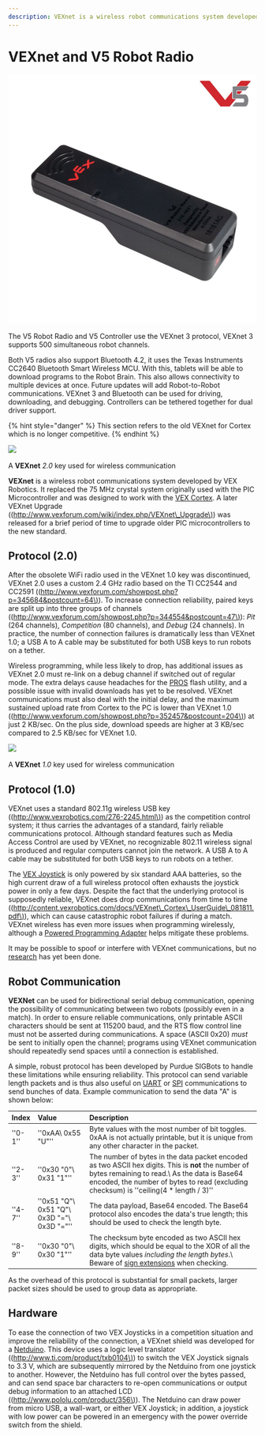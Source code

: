 ```yaml
---
description: VEXnet is a wireless robot communications system developed by VEX Robotics.
---
```


# VEXnet and V5 Robot Radio

![A V5 Robot Radio](../../.gitbook/assets/radio.jpg)

The V5 Robot Radio and V5 Controller use the VEXnet 3 protocol, VEXnet 3 supports 500 simultaneous robot channels. 

Both V5 radios also support Bluetooth 4.2, it uses the Texas Instruments CC2640 Bluetooth Smart Wireless MCU. With this, tablets will be able to download programs to the Robot Brain. This also allows connectivity to multiple devices at once. Future updates will add Robot-to-Robot communications. VEXnet 3 and Bluetooth can be used for driving, downloading, and debugging. Controllers can be tethered together for dual driver support.

{% hint style="danger" %}
This section refers to the old VEXnet for Cortex which is no longer competitive.
{% endhint %}



[![](https://phabricator.purduesigbots.com/file/data/v3dol2mj34s5grglzgew/PHID-FILE-k6rtpdbjlubu45yj7i2s/vexnet_key_2.jpg)](https://phabricator.purduesigbots.com/file/data/v3dol2mj34s5grglzgew/PHID-FILE-k6rtpdbjlubu45yj7i2s/vexnet_key_2.jpg)

 A **VEXnet** _2.0_ key used for wireless communication

**VEXnet** is a wireless robot communications system developed by VEX Robotics. It replaced the 75 MHz crystal system originally used with the PIC Microcontroller and was designed to work with the [VEX Cortex](/w/wiki/ee/cortex/). A later VEXnet Upgrade \(\([http://www.vexforum.com/wiki/index.php/VEXnet\_Upgrade\)](http://www.vexforum.com/wiki/index.php/VEXnet_Upgrade%29)\) was released for a brief period of time to upgrade older PIC microcontrollers to the new standard.

## Protocol \(2.0\)

After the obsolete WiFi radio used in the VEXnet 1.0 key was discontinued, VEXnet 2.0 uses a custom 2.4 GHz radio based on the TI CC2544 and CC2591 \(\([http://www.vexforum.com/showpost.php?p=345684&postcount=64\)](http://www.vexforum.com/showpost.php?p=345684&postcount=64%29)\). To increase connection reliability, paired keys are split up into three groups of channels \(\([http://www.vexforum.com/showpost.php?p=344554&postcount=47\)](http://www.vexforum.com/showpost.php?p=344554&postcount=47%29)\): _Pit_ \(264 channels\), _Competition_ \(80 channels\), and _Debug_ \(24 channels\). In practice, the number of connection failures is dramatically less than VEXnet 1.0; a USB A to A cable may be substituted for both USB keys to run robots on a tether.

Wireless programming, while less likely to drop, has additional issues as VEXnet 2.0 must re-link on a debug channel if switched out of regular mode. The extra delays cause headaches for the [PROS](/w/wiki/cs/pros/) flash utility, and a possible issue with invalid downloads has yet to be resolved. VEXnet communications must also deal with the initial delay, and the maximum sustained upload rate from Cortex to the PC is lower than VEXnet 1.0 \(\([http://www.vexforum.com/showpost.php?p=352457&postcount=204\)](http://www.vexforum.com/showpost.php?p=352457&postcount=204%29)\) at just 2 KB/sec. On the plus side, download speeds are higher at 3 KB/sec compared to 2.5 KB/sec for VEXnet 1.0.

[![](https://phabricator.purduesigbots.com/file/data/ijnasmlsc4kseipfckzr/PHID-FILE-fsqnjb7wnrmc4nveyetf/preview-vexnet_key.jpg)](https://phabricator.purduesigbots.com/file/data/jgfkwoabg2z5o34zfcwx/PHID-FILE-2l2oiu2r7txjr77ehswb/vexnet_key.jpg)

 A **VEXnet** _1.0_ key used for wireless communication

## Protocol \(1.0\)

VEXnet uses a standard 802.11g wireless USB key \(\([http://www.vexrobotics.com/276-2245.html\)](http://www.vexrobotics.com/276-2245.html%29)\) as the competition control system; it thus carries the advantages of a standard, fairly reliable communications protocol. Although standard features such as Media Access Control are used by VEXnet, no recognizable 802.11 wireless signal is produced and regular computers cannot join the network. A USB A to A cable may be substituted for both USB keys to run robots on a tether.

The [VEX Joystick](/w/wiki/ee/joystick/) is only powered by six standard AAA batteries, so the high current draw of a full wireless protocol often exhausts the joystick power in only a few days. Despite the fact that the underlying protocol is supposedly reliable, VEXnet does drop communications from time to time \(\([http://content.vexrobotics.com/docs/VEXnet\_Cortex\_UserGuide\_081811.pdf\)](http://content.vexrobotics.com/docs/VEXnet_Cortex_UserGuide_081811.pdf%29)\), which can cause catastrophic robot failures if during a match. VEXnet wireless has even more issues when programming wirelessly, although a [Powered Programming Adapter](/w/wiki/ee/powered_programming_adapter/) helps mitigate these problems.

It may be possible to spoof or interfere with VEXnet communications, but no [research](/w/wiki/cs/behind_the_scenes/) has yet been done.

## Robot Communication

**VEXNet** can be used for bidirectional serial debug communication, opening the possibility of communicating between two robots \(possibly even in a match\). In order to ensure reliable communications, only printable ASCII characters should be sent at 115200 baud, and the RTS flow control line must not be asserted during communications. A space \(ASCII 0x20\) _must_ be sent to initially open the channel; programs using VEXnet communication should repeatedly send spaces until a connection is established.

A simple, robust protocol has been developed by Purdue SIGBots to handle these limitations while ensuring reliability. This protocol can send variable length packets and is thus also useful on [UART](/w/wiki/ee/uart/) or [SPI](/w/wiki/ee/spi/) communications to send bunches of data. Example communication to send the data "A" is shown below:

| Index | Value | Description |
| :--- | :--- | :--- |
| ''0-1'' | ''0xAA\\ 0x55 "U"'' | Byte values with the most number of bit toggles. 0xAA is not actually printable, but it is unique from any other character in the packet. |
| ''2-3'' | ''0x30 "0"\\ 0x31 "1"'' | The number of bytes in the data packet encoded as two ASCII hex digits. This is **not** the number of bytes remaining to read.\\ As the data is Base64 encoded, the number of bytes to read \(excluding checksum\) is ''ceiling\(4 \* length / 3\)'' |
| ''4-7'' | ''0x51 "Q"\\ 0x51 "Q"\\ 0x3D "="\\ 0x3D "="'' | The data payload, Base64 encoded. The Base64 protocol also encodes the data's true length; this should be used to check the length byte. |
| ''8-9'' | ''0x30 "0"\\ 0x30 "1"'' | The checksum byte encoded as two ASCII hex digits, which should be equal to the XOR of all the data byte values _including the length bytes_.\\ Beware of [sign extensions](/w/wiki/cs/sign_extension/) when checking. |

As the overhead of this protocol is substantial for small packets, larger packet sizes should be used to group data as appropriate.

## Hardware

To ease the connection of two VEX Joysticks in a competition situation and improve the reliability of the connection, a VEXnet shield was developed for a [Netduino](/w/wiki/ee/netduino/). This device uses a logic level translator \(\([http://www.ti.com/product/txb0104\)](http://www.ti.com/product/txb0104%29)\) to switch the VEX Joystick signals to 3.3 V, which are subsequently mirrored by the Netduino from one joystick to another. However, the Netduino has full control over the bytes passed, and can send space bar characters to re-open communications or output debug information to an attached LCD \(\([http://www.pololu.com/product/356\)](http://www.pololu.com/product/356%29)\). The Netduino can draw power from micro USB, a wall-wart, or either VEX Joystick; in addition, a joystick with low power can be powered in an emergency with the power override switch from the shield.

